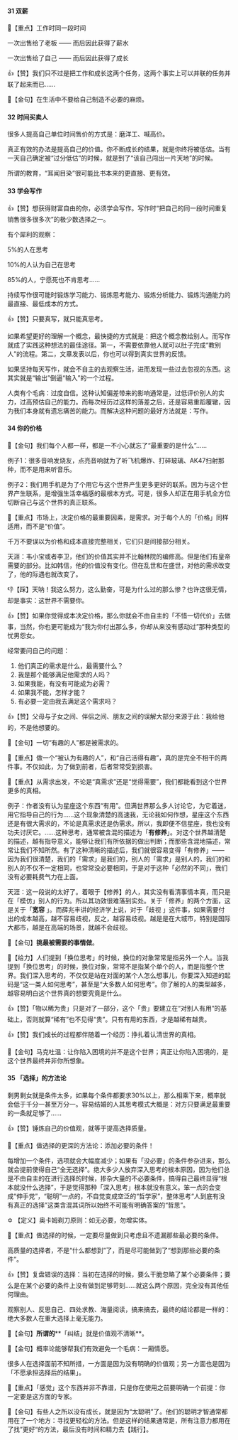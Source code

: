 #### 31 双薪

🙏【重点】工作时同一段时间

一次出售给了老板 —— 而后因此获得了薪水

一次出售给了自己 —— 而后因此获得了成长



👍【赞】我们只不过是把工作和成长这两个任务，这两个事实上可以并联的任务并联了起来而已……

 💖【金句】在生活中不要给自己制造不必要的麻烦。

#### 32 时间买卖人

很多人提高自己单位时间售价的方式是：磨洋工、喊高价。

真正有效的办法是提高自己的价值。你不断成长的结果，就是你终将被低估。当有一天自己确定被“过分低估”的时候，就是到了“该自己闯出一片天地”的时候。

所谓的教育，“耳闻目染”很可能比书本来的更直接、更有效。

#### 33 学会写作

👍【赞】想获得财富自由的你，必须学会写作。写作时“把自己的同一段时间重复销售很多很多次”的极少数选择之一。



有个犀利的观察：

5%的人在思考

10%的人认为自己在思考

85%的人，宁愿死也不肯思考……



持续写作很可能时锻炼学习能力、锻炼思考能力、锻炼分析能力、锻炼沟通能力的最直接、最低成本的方式。



👍【赞】只要真写，就只能真思考。



如果希望更好的理解一个概念，最快捷的方式就是：把这个概念教给别人。而写作就成了实践这种想法的最佳途径。第一，不需要依靠他人就可以肚子完成“教别人”的流程。第二，文章发表以后，你也可以得到真实世界的反馈。



如果坚持每天写作，就会不自主的去观察生活，进而发现一些过去忽视的东西。这其实就是“输出”倒逼“输入”的一个过程。



人类有个毛病：过度自信。这种认知偏差带来的影响通常是，过低评价别人的实力，过高预估自己的能力。而每次经历过这样的落差之后，还是容易重蹈覆辙，因为我们本身就有遗忘痛苦的能力。而解决这种问题的最好方法就是：写作。

#### 34 你的价格

 💖【金句】我们每个人都一样，都是一不小心就忘了“最重要的是什么”……

例子1：很多音响发烧友，点亮音响就为了听飞机爆炸、打碎玻璃、AK47扫射那种，而不是用来听音乐。

例子2：我们用手机是为了个用它与这个世界产生更多更好的联系。因为与这个世界产生联系，是增强生活幸福感的最根本方式。可是，很多人却正在用手机全方位切断自己与这个世界的真正联系。



🙏【重点】市场上，决定价格的最重要因素，是需求。对于每个人的「价格」同样适用，而不是“价值”。

千万不要误以为价格和成本直接完整相关，它们只是间接部分相关。

天涯：韦小宝或者李卫，他们的价值其实并不比翰林院的编修高。但是他们有皇帝需要的部分。比如韩信，他的价值没有变化。但在乱世和在盛世，对他的需求改变了，他的际遇也就改变了。



 👎【踩】天呐！我这么努力，这么勤奋，可是为什么过的那么惨？也许这很无情，却是事实：这世界不需要你。

👍【赞】如果你觉得成本决定价格，那么你就会不由自主的「不惜一切代价」去做事，当然，你也更可能成为“我为你付出那么多，你却从来没有感动过”那种类型的忧男怨女。



经常要问自己的问题：

1. 他们真正的需求是什么，最需要什么？
2. 我是那个能够满足他需求的人吗？
3. 如果我能，有没有可能成为必需？
4. 如果我不能，怎样才能？
5. 有必要一定由我去满足这个需求吗？

👍【赞】父母与子女之间、伴侣之间、朋友之间的误解大部分来源于此：我给他的，不是他想要的。

 💖【金句】一切“有趣的人”都是被需求的。

🙏【重点】做一个“被认为有趣的人”，和“自己活得有趣”，真的是完全不相干的两件事。不仅如此，为了做到前者，后者常常受到损害。

🙏【重点】从需求出发，不论是“真需求”还是“觉得需要”，我们都能看到这个世界更多的真相。

例子：作者没有认为星座这个东西“有用”。但满世界那么多人讨论它，为它着迷，用它指导自己的行为……这个现象清楚的高速我，无论我如何作想，星座这个东西还是有很大需求的，不论是真需求还是伪需求。所以，我即便不信星座，我也没有功夫讨厌它。……这种思考，通常被含混的描述为「**有修养**」。对这个世界越清楚的描述，越有指导意义，能够让我们有所依据的做出判断；而那些含混地描述，常常让我们不知所然。有了这种清晰的描述后，我们就很容易变得「有修养」—— 因为我们很清楚，我们的「需求」是我们的，别人的「需求」是别人的，我们的和别人的不仅不一定相同，也常常没必要相同，于是对于这种「必然的不同」，我们没有必要耗费气力在上面。

天涯：这一段说的太好了。着眼于【修养】的人，其实没有看清事情本真，而只是在「模仿」别人的行为。所以其功效很难落到实处。关于「修养」的两个方面，这是关于「**宽容** 」。而薛兆丰讲的经济学上说，对于「歧视 」这件事，如果需要付出的成本越高，越不容易歧视，反之，越容易歧视。越是是在大城市，特别是国际大都市，越是在高端的场景，就越不会歧视。

 💖【金句】**挑最被需要的事情做**。

 💪【给力】人们提到「换位思考」的时候，换位的对象常常是指另外一个人。当我提到「换位思考」的时候，换位对象，常常不是指某个单个的人，而是指整个世界。我们深入思考的，不仅仅是站在对面的某个人怎么想事儿，你要深入知道的起码是“这一类人如何思考”，甚至是“大多数人如何思考”。你了解的人的类型越多，越容易明白这个世界真的想要究竟是什么。

👍【赞】「物以稀为贵」只是对了一部分，这个「贵」要建立在“对别人有用”的基础上，否则就算“稀有”也不见得“贵”。只有有用的东西，才是越稀有越贵。

👍【赞】我们成长的过程都伴随着一个经历：挣扎着认清世界的真相。

 💖【金句】马克吐温：让你陷入困境的并不是这个世界；真正让你陷入困境的，是这个世界最终并非你所想象。

#### 35 「选择」的方法论

剩男剩女就是条件太多，如果每个条件都要求30%以上，那么相乘下来，概率就会低于千分一甚至万分一。容易结婚的人其思考模式大概是：对方只要满足最重要的一条就足够了……

👍【赞】锤炼自己的价值观，就等于提高选择质量。

🙏【重点】做选择的更深的方法论：添加必要的条件！

每增加一个条件，选项就会大幅度减少；如果有「没必要」的条件参杂进来，那么就会提前使得自己“全无选择”。绝大多少人放弃深入思考的根本原因，因为他们总是不由自主的在进行选择的时候，掺杂大量的不必要条件，搞得自己最终显得“根本就没什么选择”，于是觉得那种「深入思考」根本就没有意义。笨一点的会变成“伸手党”，“聪明”一点的，不自觉变成空泛的“哲学家”，整体思考“人到底有没有真正的选择”这类含混其词所以始终不可能有明确答案的“哲思”。

 ✡ 【定义】奥卡姆剃刀原则：如无必要，勿增实体。



🙏【重点】做选择的时候，一定要尽量做到只考虑且不遗漏那些最必要的条件。

高质量的选择者，不是“什么都想到”了，而是尽可能做到了“想到那些必要的条件”。

👍【赞】复盘错误的选择：当初在选择的时候，要么干脆忽略了某个必要条件；要么是在某个必要的条件上没有做到足够苛刻……就这么两个原因，完全没有其他任何理由。

观察别人、反思自己、四处求教、海量阅读，搞来搞去，最终的结论都是一样的：绝大多数人在重大选择上毫无能力。



 💖【金句】**所谓的****「纠结」就是价值观不清晰**。

 💖【金句】概率论能够帮我们有效避免一个毛病：一厢情愿。



很多人在选择面前不知所措，一方面是因为没有明确的价值观；另一方面也是因为「不愿承担选择后的结果」。

🙏【重点】「感觉」这个东西并非不靠谱，只是你在使用之前要明确一个前提：你一定要是这方面的专家。

 💖【金句】有些人之所以没有成长，就是因为“太聪明”了。他们的聪明才智通常都用在了一个地方：寻找更轻松的方法。但是这样的结果通常是，所有注意力都用在了找”更好“的方法，最后没有时间和精力去【践行】。
